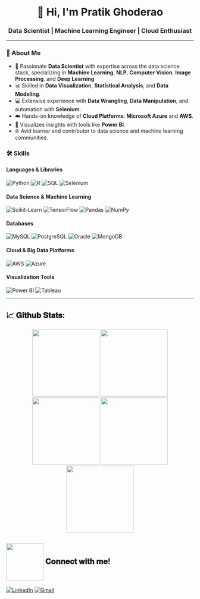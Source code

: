 
<h1 align="center">👋 Hi, I'm Pratik Ghoderao</h1>
<h3 align="center">Data Scientist | Machine Learning Engineer | Cloud Enthusiast</h3>

---

### 🌟 About Me

- 🔬 Passionate **Data Scientist** with expertise across the data science stack, specializing in **Machine Learning**, **NLP**, **Computer Vision**, **Image Processing**. and **Deep Learning**
- 📊 Skilled in **Data Visualization**, **Statistical Analysis**, and **Data Modeling**.
- 💻 Extensive experience with **Data Wrangling**, **Data Manipulation**, and automation with **Selenium**.
- ☁️ Hands-on knowledge of **Cloud Platforms**: **Microsoft Azure** and **AWS**.
- 🎨 Visualizes insights with tools like **Power BI**.
- 🌐 Avid learner and contributor to data science and machine learning communities.

### 🛠 Skills

#### **Languages & Libraries**
<p>
  <img src="https://img.shields.io/badge/Python-3776AB?style=for-the-badge&logo=python&logoColor=white" alt="Python" />
  <img src="https://img.shields.io/badge/R-276DC3?style=for-the-badge&logo=r&logoColor=white" alt="R" />
  <img src="https://img.shields.io/badge/SQL-4479A1?style=for-the-badge&logo=postgresql&logoColor=white" alt="SQL" />
  <img src="https://img.shields.io/badge/Selenium-43B02A?style=for-the-badge&logo=selenium&logoColor=white" alt="Selenium" />
</p>

#### **Data Science & Machine Learning**
<p>
  <img src="https://img.shields.io/badge/Scikit--Learn-F7931E?style=for-the-badge&logo=scikit-learn&logoColor=white" alt="Scikit-Learn" />
  <img src="https://img.shields.io/badge/TensorFlow-FF6F00?style=for-the-badge&logo=tensorflow&logoColor=white" alt="TensorFlow" />
  <img src="https://img.shields.io/badge/Pandas-150458?style=for-the-badge&logo=pandas&logoColor=white" alt="Pandas" />
  <img src="https://img.shields.io/badge/Numpy-013243?style=for-the-badge&logo=numpy&logoColor=white" alt="NumPy" />
</p>

#### **Databases**
<p>
  <img src="https://img.shields.io/badge/MySQL-4479A1?style=for-the-badge&logo=mysql&logoColor=white" alt="MySQL" />
  <img src="https://img.shields.io/badge/PostgreSQL-336791?style=for-the-badge&logo=postgresql&logoColor=white" alt="PostgreSQL" />
  <img src="https://img.shields.io/badge/Oracle-F80000?style=for-the-badge&logo=oracle&logoColor=white" alt="Oracle" />
  <img src="https://img.shields.io/badge/MongoDB-47A248?style=for-the-badge&logo=mongodb&logoColor=white" alt="MongoDB" />
</p>

#### **Cloud & Big Data Platforms**
<p>
  <img src="https://img.shields.io/badge/AWS-232F3E?style=for-the-badge&logo=amazon-aws&logoColor=white" alt="AWS" />
  <img src="https://img.shields.io/badge/Azure-0078D4?style=for-the-badge&logo=microsoft-azure&logoColor=white" alt="Azure" />
</p>

#### **Visualization Tools**
<p>
  <img src="https://img.shields.io/badge/Power%20BI-F2C811?style=for-the-badge&logo=power-bi&logoColor=black" alt="Power BI" />
  <img src="https://img.shields.io/badge/Tableau-E97627?style=for-the-badge&logo=tableau&logoColor=white" alt="Tableau" />
</p>

---

## 📈  𝐆𝐢𝐭𝐡𝐮𝐛 𝐒𝐭𝐚𝐭𝐬:
<div align="center">
<img height="180em" src="https://github-profile-summary-cards.vercel.app/api/cards/profile-details?username=pghoderao91&theme=github" />
<img height="180em" src="https://github-profile-summary-cards.vercel.app/api/cards/repos-per-language?username=pghoderao91&theme=github"  />
<img height="180em" src="https://github-profile-summary-cards.vercel.app/api/cards/most-commit-language?username=pghoderao91&theme=github"  />
<img height="180em" src="https://github-profile-summary-cards.vercel.app/api/cards/stats?username=pghoderao91&theme=github"/>
<img height="180em" src="https://github-profile-summary-cards.vercel.app/api/cards/productive-time?username=pghoderao91&theme=github" />
</div>


## <img align="center" src="https://user-images.githubusercontent.com/106914208/213799858-a190b73c-4c67-41af-ade4-028f34ac1611.gif" width="100"> 𝐂𝐨𝐧𝐧𝐞𝐜𝐭 𝐰𝐢𝐭𝐡 𝐦𝐞!

[![LinkedIn](https://img.shields.io/badge/LinkedIn-00C4CC?style=for-the-badge&logo=linkedin&logoColor=black)]([https://www.linkedin.com/in/mukesh-pawar-0ba10114b/](https://www.linkedin.com/in/pratik-ghoderao-471760235/))
[![Gmail](https://img.shields.io/badge/Gmail-FF6B6B?style=for-the-badge&logo=gmail&logoColor=black)](mailto:pghoderao91gmail.com)




